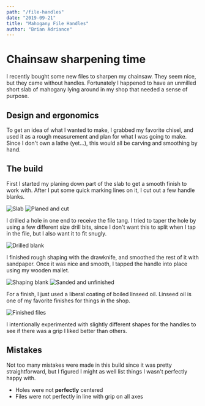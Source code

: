 ```yaml
---
path: "/file-handles"
date: "2019-09-21"
title: "Mahogany File Handles"
author: "Brian Adriance"
---
```


# Chainsaw sharpening time

I recently bought some new files to sharpen my chainsaw. They seem nice, but they came without handles. Fortunately I happened to have an unmilled short slab of mahogany lying around in my shop that needed a sense of purpose.

## Design and ergonomics

To get an idea of what I wanted to make, I grabbed my favorite chisel, and used it as a rough measurement and plan for what I was going to make. Since I don't own a lathe (yet...), this would all be carving and smoothing by hand.

## The build

First I started my planing down part of the slab to get a smooth finish to work with. After I put some quick marking lines on it, I cut out a few handle blanks.

![Slab](https://res.cloudinary.com/dgqmwqi0v/image/upload/q_auto,f_auto,w_400/blog-posts/file-handles/slab_tgsq50)
![Planed and cut](https://res.cloudinary.com/dgqmwqi0v/image/upload/q_auto,f_auto,w_400/blog-posts/file-handles/IMG_4945_lcv9ta)

I drilled a hole in one end to receive the file tang. I tried to taper the hole by using a few different size drill bits, since I don't want this to split when I tap in the file, but I also want it to fit snugly.

![Drilled blank](https://res.cloudinary.com/dgqmwqi0v/image/upload/q_auto,f_auto,w_800/blog-posts/file-handles/IMG_4968_ahlhgf)

I finished rough shaping with the drawknife, and smoothed the rest of it with sandpaper. Once it was nice and smooth, I tapped the handle into place using my wooden mallet.

![Shaping blank](https://res.cloudinary.com/dgqmwqi0v/image/upload/q_auto,f_auto,w_400/blog-posts/file-handles/IMG_4969_vuekzy)
![Sanded and unfinished](https://res.cloudinary.com/dgqmwqi0v/image/upload/q_auto,f_auto,w_400/blog-posts/file-handles/IMG_4983_owwwtm)

For a finish, I just used a liberal coating of boiled linseed oil. Linseed oil is one of my favorite finishes for things in the shop.

![Finished files](https://res.cloudinary.com/dgqmwqi0v/image/upload/q_auto,f_auto,w_800/blog-posts/file-handles/IMG_4984_t8o1wr)

I intentionally experimented with slightly different shapes for the handles to see if there was a grip I liked better than others.

## Mistakes

Not too many mistakes were made in this build since it was pretty straightforward, but I figured I might as well list things I wasn't perfectly happy with.

* Holes were not __perfectly__ centered
* Files were not perfectly in line with grip on all axes